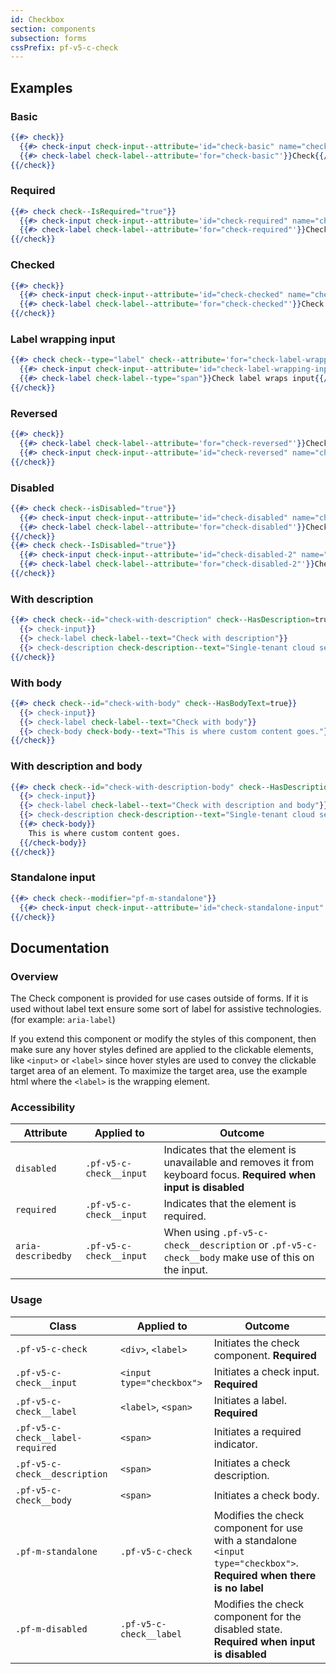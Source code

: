 ```yaml
---
id: Checkbox
section: components
subsection: forms
cssPrefix: pf-v5-c-check
---
```


## Examples
### Basic
```hbs
{{#> check}}
  {{#> check-input check-input--attribute='id="check-basic" name="check-basic"'}}{{/check-input}}
  {{#> check-label check-label--attribute='for="check-basic"'}}Check{{/check-label}}
{{/check}}
```

### Required
```hbs
{{#> check check--IsRequired="true"}}
  {{#> check-input check-input--attribute='id="check-required" name="check-required"'}}{{/check-input}}
  {{#> check-label check-label--attribute='for="check-required"'}}Check{{/check-label}}
{{/check}}
```

### Checked
```hbs
{{#> check}}
  {{#> check-input check-input--attribute='id="check-checked" name="check-checked" checked'}}{{/check-input}}
  {{#> check-label check-label--attribute='for="check-checked"'}}Check checked{{/check-label}}
{{/check}}
```

### Label wrapping input
```hbs
{{#> check check--type="label" check--attribute='for="check-label-wrapping-input"'}}
  {{#> check-input check-input--attribute='id="check-label-wrapping-input" name="check-label-wrapping-input"'}}{{/check-input}}
  {{#> check-label check-label--type="span"}}Check label wraps input{{/check-label}}
{{/check}}
```

### Reversed
```hbs
{{#> check}}
  {{#> check-label check-label--attribute='for="check-reversed"'}}Check reversed{{/check-label}}
  {{#> check-input check-input--attribute='id="check-reversed" name="check-reversed"'}}{{/check-input}}
{{/check}}
```

### Disabled
```hbs
{{#> check check--isDisabled="true"}}
  {{#> check-input check-input--attribute='id="check-disabled" name="check-disabled"'}}{{/check-input}}
  {{#> check-label check-label--attribute='for="check-disabled"'}}Check disabled{{/check-label}}
{{/check}}
{{#> check check--IsDisabled="true"}}
  {{#> check-input check-input--attribute='id="check-disabled-2" name="check-disabled-2" checked'}}{{/check-input}}
  {{#> check-label check-label--attribute='for="check-disabled-2"'}}Check disabled checked{{/check-label}}
{{/check}}
```

### With description
```hbs
{{#> check check--id="check-with-description" check--HasDescription=true}}
  {{> check-input}}
  {{> check-label check-label--text="Check with description"}}
  {{> check-description check-description--text="Single-tenant cloud service hosted and managed by Red Hat that offers high-availability enterprise-grade clusters in a virtual private cloud on AWS od GCP."}}
{{/check}}
```

### With body
```hbs
{{#> check check--id="check-with-body" check--HasBodyText=true}}
  {{> check-input}}
  {{> check-label check-label--text="Check with body"}}
  {{> check-body check-body--text="This is where custom content goes."}}
{{/check}}
```

### With description and body
```hbs
{{#> check check--id="check-with-description-body" check--HasDescription=true check--HasBodyText=true}}
  {{> check-input}}
  {{> check-label check-label--text="Check with description and body"}}
  {{> check-description check-description--text="Single-tenant cloud service hosted and managed by Red Hat that offers high-availability enterprise-grade clusters in a virtual private cloud on AWS od GCP."}}
  {{#> check-body}}
    This is where custom content goes.
  {{/check-body}}
{{/check}}
```

### Standalone input
```hbs
{{#> check check--modifier="pf-m-standalone"}}
  {{#> check-input check-input--attribute='id="check-standalone-input" name="check-standalone-input" aria-label="Standalone input"'}}{{/check-input}}
{{/check}}
```

## Documentation
### Overview
The Check component is provided for use cases outside of forms. If it is used without label text ensure some sort of label for assistive technologies. (for example: `aria-label`)

If you extend this component or modify the styles of this component, then make sure any hover styles defined are applied to the clickable elements, like `<input>` or `<label>` since hover styles are used to convey the clickable target area of an element. To maximize the target area, use the example html where the `<label>` is the wrapping element.

### Accessibility
| Attribute | Applied to | Outcome |
| -- | -- | -- |
| `disabled` | `.pf-v5-c-check__input` | Indicates that the element is unavailable and removes it from keyboard focus. **Required when input is disabled** |
| `required` | `.pf-v5-c-check__input` | Indicates that the element is required. |
| `aria-describedby` | `.pf-v5-c-check__input` |  When using `.pf-v5-c-check__description` or `.pf-v5-c-check__body` make use of this on the input. |

### Usage
| Class | Applied to | Outcome |
| -- | -- | -- |
| `.pf-v5-c-check` | `<div>`, `<label>` |  Initiates the check component. **Required**  |
| `.pf-v5-c-check__input` | `<input type="checkbox">` |  Initiates a check input. **Required**  |
| `.pf-v5-c-check__label` | `<label>`, `<span>` |  Initiates a label. **Required**  |
| `.pf-v5-c-check__label-required` | `<span>` |  Initiates a required indicator. |
| `.pf-v5-c-check__description` | `<span>` |  Initiates a check description. |
| `.pf-v5-c-check__body` | `<span>` |  Initiates a check body. |
| `.pf-m-standalone` | `.pf-v5-c-check` |  Modifies the check component for use with a standalone `<input type="checkbox">`. **Required when there is no label** |
| `.pf-m-disabled` | `.pf-v5-c-check__label` |  Modifies the check component for the disabled state. **Required when input is disabled** |
